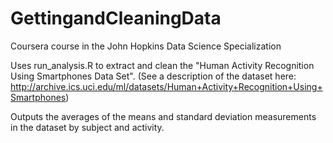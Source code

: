 # GettingandCleaningData
Coursera course in the John Hopkins Data Science Specialization

Uses run_analysis.R to extract and clean the "Human Activity Recognition Using Smartphones Data Set".
(See a description of the dataset here: http://archive.ics.uci.edu/ml/datasets/Human+Activity+Recognition+Using+Smartphones)

Outputs the averages of the means and standard deviation measurements in the dataset by subject and activity.

